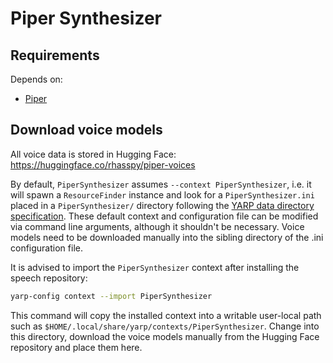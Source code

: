 # Piper Synthesizer

## Requirements

Depends on:

- [Piper](https://github.com/roboticslab-uc3m/installation-guides/blob/master/docs/install-piper.md)

## Download voice models

All voice data is stored in Hugging Face: <https://huggingface.co/rhasspy/piper-voices>

By default, `PiperSynthesizer` assumes `--context PiperSynthesizer`, i.e. it will spawn a `ResourceFinder` instance and look for a `PiperSynthesizer.ini` placed in a `PiperSynthesizer/` directory following the [YARP data directory specification](https://www.yarp.it/latest/yarp_data_dirs.html). These default context and configuration file can be modified via command line arguments, although it shouldn't be necessary. Voice models need to be downloaded manually into the sibling directory of the .ini configuration file.

It is advised to import the `PiperSynthesizer` context after installing the speech repository:

```bash
yarp-config context --import PiperSynthesizer
```

This command will copy the installed context into a writable user-local path such as `$HOME/.local/share/yarp/contexts/PiperSynthesizer`. Change into this directory, download the voice models manually from the Hugging Face repository and place them here.

